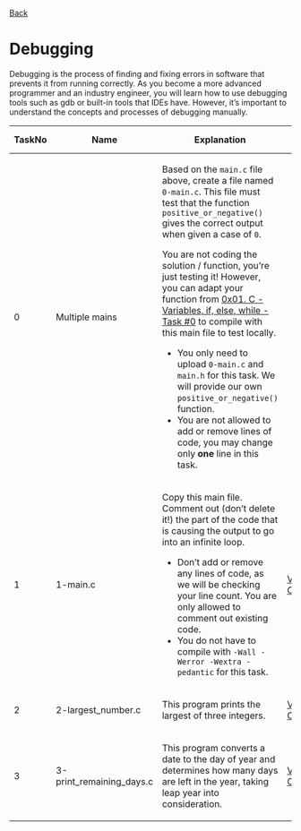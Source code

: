 <a href = "https://github.com/samwelopondo/alx-low_level_programming">Back</a>
<h1> Debugging </h1>
<p>Debugging is the process of finding and fixing errors in software that prevents it from running correctly. As you become a more advanced programmer and an industry engineer, you will learn how to use debugging tools such as gdb or built-in tools that IDEs have. However, it’s important to understand the concepts and processes of debugging manually.</p>

| TaskNo | Name | Explanation | View Code |
|--------|--------|---------|-------------|
| 0 | Multiple mains | <p> Based on the `main.c` file above, create a file named `0-main.c`. This file must test that the function `positive_or_negative()` gives the correct output when given a case of `0`.</p> <p> You are not coding the solution / function, you’re just testing it! However, you can adapt your function from <a href = "https://alx-intranet.hbtn.io/tasks/831">0x01. C - Variables, if, else, while - Task #0</a> to compile with this main file to test locally.</p> <ul><li>You only need to upload `0-main.c` and `main.h` for this task. We will provide our own `positive_or_negative()` function.</li><li> You are not allowed to add or remove lines of code, you may change only <b>one</b> line in this task.</li></ul> | <ul><li><a href = "https://github.com/samwelopondo/alx-low_level_programming/blob/main/0x03-debugging/0-main.c"> 0-main.c </a></li><li> <a href = "https://github.com/samwelopondo/alx-low_level_programming/blob/main/0x03-debugging/main.h"> main.h </a> </li></ul> |
| 1 | 1-main.c | <p> Copy this main file. Comment out (don’t delete it!) the part of the code that is causing the output to go into an infinite loop.</p> <ul><li> Don’t add or remove any lines of code, as we will be checking your line count. You are only allowed to comment out existing code.</li> <li>You do not have to compile with `-Wall -Werror -Wextra -pedantic` for this task.</li> | <a href = "https://github.com/samwelopondo/alx-low_level_programming/blob/test/0x03-debugging/1-main.c"> View Code </a> |
| 2 | 2-largest_number.c | <p> This program prints the largest of three integers. </p> | <a href = "https://github.com/samwelopondo/alx-low_level_programming/blob/test/0x03-debugging/2-largest_number.c"> View Code </a> |
| 3 | 3-print_remaining_days.c | <p> This program converts a date to the day of year and determines how many days are left in the year, taking leap year into consideration.</p> | <a href = "https://github.com/samwelopondo/alx-low_level_programming/blob/test/0x03-debugging/3-print_remaining_days.c"> View Code </a> |
